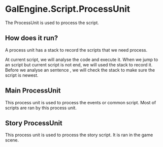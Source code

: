 # GalEngine.Script.ProcessUnit

The ProcessUnit is used to process the script.

## How does it run?

A process unit has a stack to record the scripts that we need process.

At current script, we will analyse the code and execute it. 
When we jump to an script but current script is not end, we will used the stack to record it.
Before we analyse an sentence , we will check the stack to make sure the script is newest.

## Main ProcessUnit

This process unit is used to process the events or common script. Most of scripts are ran by this process unit.

## Story ProcessUnit

This process unit is used to process the story script. It is ran in the game scene.
